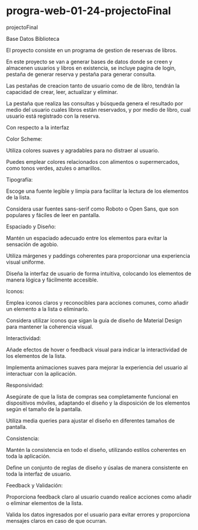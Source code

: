 # progra-web-01-24-projectoFinal
 projectoFinal

Base Datos Biblioteca

El proyecto consiste en un programa de gestion de reservas de libros.

En este proyecto se van a generar bases de datos donde se creen y almacenen usuarios y libros en existencia, se incluye pagina de login, pestaña de generar reserva y pestaña para generar consulta. 

Las pestañas de creacion tanto de usuario como de de libro, tendrán la capacidad de crear, leer, actualizar y eliminar.

La pestaña que realiza las consultas y búsqueda genera el resultado por medio del usuario cuales libros están reservados, y por medio de libro, cual usuario está registrado con la reserva.

Con respecto a la interfaz

Color Scheme:

Utiliza colores suaves y agradables para no distraer al usuario.

Puedes emplear colores relacionados con alimentos o supermercados, como tonos verdes, azules o amarillos.

Tipografía:

Escoge una fuente legible y limpia para facilitar la lectura de los elementos de la lista.

Considera usar fuentes sans-serif como Roboto o Open Sans, que son populares y fáciles de leer en pantalla.

Espaciado y Diseño:

Mantén un espaciado adecuado entre los elementos para evitar la sensación de agobio.

Utiliza márgenes y paddings coherentes para proporcionar una experiencia visual uniforme.

Diseña la interfaz de usuario de forma intuitiva, colocando los elementos de manera lógica y fácilmente accesible.

Iconos:

Emplea iconos claros y reconocibles para acciones comunes, como añadir un elemento a la lista o eliminarlo.

Considera utilizar iconos que sigan la guía de diseño de Material Design para mantener la coherencia visual.

Interactividad:

Añade efectos de hover o feedback visual para indicar la interactividad de los elementos de la lista.

Implementa animaciones suaves para mejorar la experiencia del usuario al interactuar con la aplicación.

Responsividad:

Asegúrate de que la lista de compras sea completamente funcional en dispositivos móviles, adaptando el diseño y la disposición de los elementos según el tamaño de la pantalla.

Utiliza media queries para ajustar el diseño en diferentes tamaños de pantalla.


Consistencia:

Mantén la consistencia en todo el diseño, utilizando estilos coherentes en toda la aplicación.

Define un conjunto de reglas de diseño y úsalas de manera consistente en toda la interfaz de usuario.

Feedback y Validación:

Proporciona feedback claro al usuario cuando realice acciones como añadir o eliminar elementos de la lista.

Valida los datos ingresados por el usuario para evitar errores y proporciona mensajes claros en caso de que ocurran.

